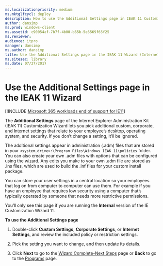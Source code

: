 ```yaml
---
ms.localizationpriority: medium
ms.mktglfcycl: deploy
description: How to use the Additional Settings page in IEAK 11 Customization Wizard for additional settings that relate to your employee’s desktop, operating system, and security.
author: dansimp
ms.prod: windows-client
ms.assetid: c90054af-7b7f-4b00-b55b-5e5569f65f25
ms.reviewer: 
audience: itpro
manager: dansimp
ms.author: dansimp
title: Use the Additional Settings page in the IEAK 11 Wizard (Internet Explorer Administration Kit 11 for IT Pros)
ms.sitesec: library
ms.date: 07/27/2017
---
```



# Use the Additional Settings page in the IEAK 11 Wizard

[!INCLUDE [Microsoft 365 workloads end of support for IE11](../includes/microsoft-365-ie-end-of-support.md)]

The **Additional Settings** page of the Internet Explorer Administration Kit (IEAK 11) Customization Wizard lets you pick additional custom, corporate, and Internet settings that relate to your employee’s desktop, operating system, and security. If you don’t change a setting, it’ll be ignored.

The additional settings appear in administration (.adm) files that are stored in your `<system_drive>:\Program Files\Windows IEAK 11\policies` folder. You can also create your own .adm files with options that can be configured using the wizard. Any edits you make to your own .adm file are stored as .ins files, which are used to build the .inf files for your custom install package.

You can store your user settings in a central location so your employees that log on from computer to computer can use them. For example if you have an employee that requires low security using a computer that’s typically operated by someone that needs more restrictive permissions.

You’ll only see this page if you are running the **Internal** version of the IE Customization Wizard 11.

**To use the Additional Settings page**

1.  Double-click **Custom Settings**, **Corporate Settings**, or **Internet Settings**, and review the included policy or restriction settings.

2.  Pick the setting you want to change, and then update its details.

3.  Click **Next** to go to the [Wizard Complete-Next Steps](wizard-complete-ieak11-wizard.md) page or **Back** to go to the [Programs](programs-ieak11-wizard.md) page.

 

 





